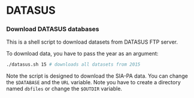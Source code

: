# DATASUS

### Download DATASUS databases

This is a shell script to download datasets from DATASUS FTP server.

To download data, you have to pass the year as an argument:


```bash
./datasus.sh 15 # downloads all datasets from 2015
```

Note the script is designed to download the SIA-PA data. You can change the `$DATABASE` and the `URL` variable. Note you have to create a directory named `dbfiles` or change the `$OUTDIR` variable.
